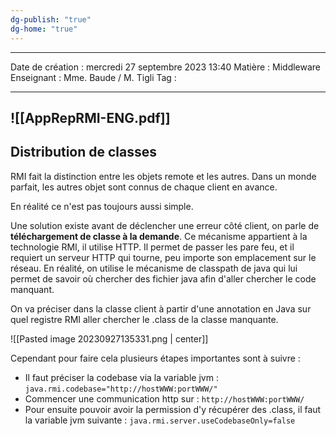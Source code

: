```yaml
---
dg-publish: "true"
dg-home: "true"
---
```

 ---

 Date de création : mercredi 27 septembre 2023 13:40
 Matière : Middleware
 Enseignant : Mme. Baude / M. Tigli
 Tag :

---
 ![[AppRepRMI-ENG.pdf]]
---

## Distribution de classes

RMI fait la distinction entre les objets remote et les autres.
Dans un monde parfait, les autres objet sont connus de chaque client en avance.

En réalité ce n'est pas toujours aussi simple.

Une solution existe avant de déclencher une erreur côté client, on parle de **téléchargement de classe à la demande**.
Ce mécanisme appartient à la technologie RMI, il utilise HTTP. Il permet de passer les pare feu, et il requiert un serveur HTTP qui tourne, peu importe son emplacement sur le réseau.
En réalité, on utilise le mécanisme de classpath de java qui lui permet de savoir où chercher des fichier java afin d'aller chercher le code manquant.

On va préciser dans la classe client à partir d'une annotation en Java sur quel registre RMI aller chercher le .class de la classe manquante.

![[Pasted image 20230927135331.png | center]]

Cependant pour faire cela plusieurs étapes importantes sont à suivre :
- Il faut préciser la codebase via la variable jvm : `java.rmi.codebase="http://hostWWW:portWWW/"`
- Commencer une communication http sur : `http://hostWWW:portWWW/`
- Pour ensuite pouvoir avoir la permission d'y récupérer des .class, il faut la variable jvm suivante :
  `java.rmi.server.useCodebaseOnly=false`